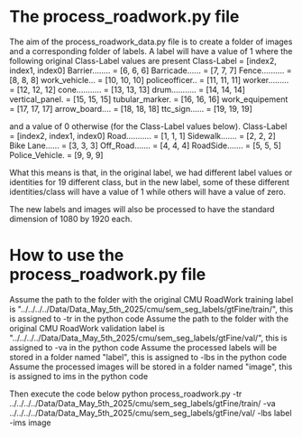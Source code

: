 # The process_roadwork.py file 
The aim of the process_roadwork_data.py file is to create a folder of images and a corresponding folder of labels. A label will have a value of 1 where the following original Class-Label values are present 
	Class-Label     =   [index2, index1, index0]
	Barrier........	=   [6, 6, 6]
	Barricade......	=   [7, 7, 7]
	Fence..........	=   [8, 8, 8]
	work_vehicle... =   [10, 10, 10]
	policeofficer..	=   [11, 11, 11]
	worker.........	=   [12, 12, 12]
	cone...........	=   [13, 13, 13]
	drum...........	=   [14, 14, 14]
	vertical_panel.	=   [15, 15, 15]
	tubular_marker.	=   [16, 16, 16]
	work_equipement	=   [17, 17, 17]
	arrow_board....	=   [18, 18, 18]
	ttc_sign......	=   [19, 19, 19]
     
and a value of 0 otherwise (for the Class-Label values below).
	Class-Label     =   [index2, index1, index0]
	Road........... =   [1, 1, 1]
	Sidewalk.......	=   [2, 2, 2]
	Bike Lane...... =   [3, 3, 3]
	Off_Road.......	=   [4, 4, 4]
	RoadSide.......	=   [5, 5, 5]
	Police_Vehicle. =   [9, 9, 9]


What this means is that, in the original label, we had different label values or identities for 19 different class, but in the new label, some of these different identities/class will have a value of 1 while others will have a value of zero. 

The new labels and images will also be processed to have the standard dimension of 1080 by 1920 each.  

# How to use the process_roadwork.py file
Assume the path to the folder with the original CMU RoadWork training label is "../../../../Data/Data_May_5th_2025/cmu/sem_seg_labels/gtFine/train/", this is assigned to -tr in the python code
Assume the path to the folder with the original CMU RoadWork validation label is "../../../../Data/Data_May_5th_2025/cmu/sem_seg_labels/gtFine/val/", this is assigned to -va in the python code
Assume the processed labels will be stored in a folder named "label", this is assigned to -lbs in the python code
Assume the processed images will be stored in a folder named "image", this is assigned to ims in the python code

Then execute the code below
python process_roadwork.py -tr ../../../../Data/Data_May_5th_2025/cmu/sem_seg_labels/gtFine/train/ -va ../../../../Data/Data_May_5th_2025/cmu/sem_seg_labels/gtFine/val/ -lbs label -ims image